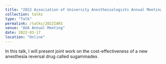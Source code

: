 ```yaml
---
title: "2022 Association of University Anesthesiologists Annual Meeting"
collection: talks
type: "Talk"
permalink: /talks/2022IARS
venue: "AUA Annual Meeting"
date: 2022-03-17
location: "Online"
---
```


In this talk, I will present joint work on the cost-effectiveness of a new anesthesia reversal drug called sugammadex.
